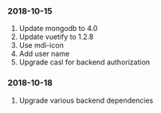 ### 2018-10-15

1.  Update mongodb to 4.0
2.  Update vuetify to 1.2.8
3.  Use mdi-icon
4.  Add user name
5.  Upgrade casl for backend authorization

### 2018-10-18

1.  Upgrade various backend dependencies
